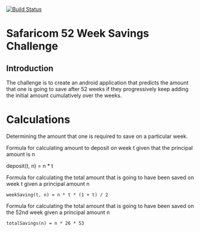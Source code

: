 [![Build Status](https://travis-ci.org/dev-wanjihia/mysavingschallenge.svg?branch=master)](https://travis-ci.org/dev-wanjihia/mysavingschallenge)

# Safaricom 52 Week Savings Challenge


## Introduction

The challenge is to create an android application that predicts the amount that one is going to save after 52 weeks if they progressively keep adding the initial amount cumulatively over the weeks.

# Calculations

Determining the amount that one is required to save on a particular week.

Formula for calculating amount to deposit on week t given that the principal amount is n

deposit(t, n) = n * t

Formula for calculating the total amount that is going to have been saved on week t given a principal amount n

```
weekSaving(t, n) = n * t * (1 + t) / 2
```


Formula for calculating the total amount that is going to have been saved on the 52nd week given a principal amount n

```
totalSavings(n) = n * 26 * 53
```

